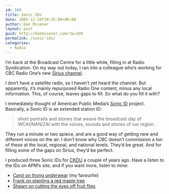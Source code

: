 ```yaml
---
id: 160
title: Sonic IDs
date: 2005-12-20T20:35:00+00:00
author: Dan Misener
layout: post
guid: http://danmisener.com/?p=160
permalink: /sonic-ids/
categories:
  - Radio
---
```

I&#8217;m back at the Broadcast Centre for a little while, filling in at Radio Syndication. On my way out today, I ran into a colleague who&#8217;s working for CBC Radio One&#8217;s new [Sirius channel](http://www.cbc.ca/sirius/).

I don&#8217;t have a satellite radio, so I haven&#8217;t yet heard the channel. But apparently, it&#8217;s mainly repurposed Radio One content, minus any local information. This, of course, leaves gaps to fill. So what do you fill it with?

I immediately thought of American Public Media&#8217;s [Sonic ID](http://www.atlantic.org/cainan/sonicid/) project. Basically, a Sonic ID is an extended station ID:

> short portraits and stories that weave the broadcast day of WCAI/NAN/ZAI with the voices, sounds and stories of our region.

They run a minute or two apiece, and are a good way of getting new and different voices on the air. I don&#8217;t know why CBC doesn&#8217;t commission a ton of these at the local, regional, and national levels. They&#8217;d be great. And for filling some of the gaps on Sirius, they&#8217;d be perfect.

I produced three Sonic IDs for [CKDU](http://www.ckdu.ca/) a couple of years ago. Have a listen to the IDs on APM&#8217;s site, and if you want more, listen to mine:

  * [Carol on thong underwear](http://libsyn.com/media/collective/Burton.mp3) (my favourite)
  * [Frank on planting a red maple tree](http://libsyn.com/media/collective/Rostek.mp3)
  * [Shawn on cutting the eyes off fruit flies](http://libsyn.com/media/collective/Slaunwhite.mp3)